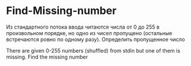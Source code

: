 # Find-Missing-number
Из стандартного потока ввода читаются числа от 0 до 255 в произвольном порядке, но одно из чисел пропущено (остальные встречаются ровно по одному разу). Определить пропущенное число

There are given 0-255 numbers (shuffled) from stdin but one of them is missing. Find the missing number 
